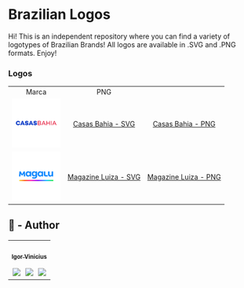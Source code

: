 <h1>Brazilian Logos</h1>


Hi! This is an independent repository where you can find a variety of logotypes of Brazilian Brands! All logos are available
in .SVG and .PNG formats. Enjoy!

<h3>Logos</h3>

<table>

  <tr>
    <td align="center">Marca
    </td>
    </td>
    <td align="center">PNG
    </td>
    </tr>
     <tr>
    <td align="center"><img src="https://raw.githubusercontent.com/igorviniciussantana/brazilian-logos/65fc4db33997b20e2470544ce839bff955686300/logos/casas-bahia/casas-bahia.svg" width='100px' />
    </td>
    <td align="center"><a href='https://raw.githubusercontent.com/igorviniciussantana/brazilian-logos/65fc4db33997b20e2470544ce839bff955686300/logos/casas-bahia/casas-bahia.svg '>Casas Bahia - SVG</a>
    </td>
    <td align="center">
    <a href='https://raw.githubusercontent.com/igorviniciussantana/brazilian-logos/main/logos/casas-bahia/casas-bahia.png'>Casas Bahia - PNG</a>
    </td>
    </tr>
     <tr>
    <td align="center"><img src="https://raw.githubusercontent.com/igorviniciussantana/brazilian-logos/42349da4d0d00ca44b1d2825cc4b45fabba3c692/logos/magazine-luiza/magalu-logo.svg" width='100px' />
    </td>
    <td align="center"><a href='https://raw.githubusercontent.com/igorviniciussantana/brazilian-logos/42349da4d0d00ca44b1d2825cc4b45fabba3c692/logos/magazine-luiza/magalu-logo.svg'>Magazine Luiza - SVG</a>
    </td>
    <td align="center">
    <a href='https://github.com/igorviniciussantana/brazilian-logos/blob/main/logos/magazine-luiza/magalu-logo-0.png?raw=true'>Magazine Luiza - PNG</a>
    </td>
    </tr>
    </table>



## 👤 - Author

<table>
  <tr>
    <td align="center"><a href="https://github.com/igorviniciussantana"><img style="border-radius: 50%;" src="https://avatars.githubusercontent.com/u/86114583?v=4" width="100px;" alt=""/><br /><sub><b>Igor Vinicius</b></sub></a><br /><br /><a href="https://linkedin.com/in/igorviniciussantana"><img src="https://user-images.githubusercontent.com/86114583/192514843-1087a34f-74f9-46aa-94fa-e824950af81f.svg" width="20px"/></a>⠀<a href="mailto:igor.santana@estudante.ifms.edu.br"><img src="https://user-images.githubusercontent.com/86114583/192515071-4fa6bce6-6ee9-49ca-9395-c17e74075a20.svg" width="20px"/></a>⠀<a href="https://behance.net/igorvinicius8"><img src="https://user-images.githubusercontent.com/86114583/192515924-e754ab5f-d7bc-416f-a3f9-0b6e3e81eb6c.svg" width="20px"/></a>
    </td>
    </tr>
    </table>

